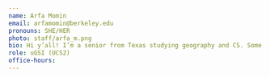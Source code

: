 ```yaml
---
name: Arfa Momin
email: arfamomin@berkeley.edu
pronouns: SHE/HER
photo: staff/arfa_m.png
bio: Hi y’all! I’m a senior from Texas studying geography and CS. Some things I enjoy are art, news graphics, matcha lattes, and messing around on Google Earth.
role: uGSI (UCS2)
office-hours: 
---
```

